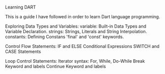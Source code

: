 Learning DART

This is a guide I have followed in order to learn Dart language programming.

Exploring Data Types and Variables:
variable: Built-in Data Types and Variable Declaration.
strings: Strings, Literals and String Interpolation.
constants: Defining Constans 'final' and 'const' keywords.

Control Flow Statements:
IF and ELSE
Conditional Expressions
SWITCH and CASE Statements

Loop Control Statements:
Iterator syntax: For, While, Do-While
Break Keyword and labels
Continue Keyword and labels


